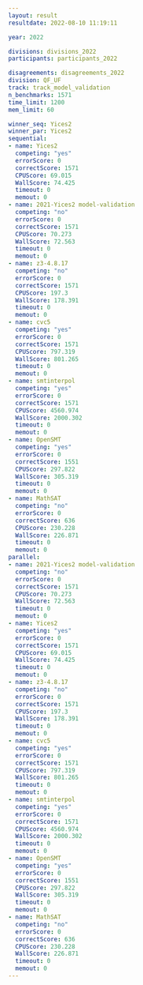 ```yaml
---
layout: result
resultdate: 2022-08-10 11:19:11

year: 2022

divisions: divisions_2022
participants: participants_2022

disagreements: disagreements_2022
division: QF_UF
track: track_model_validation
n_benchmarks: 1571
time_limit: 1200
mem_limit: 60

winner_seq: Yices2
winner_par: Yices2
sequential:
- name: Yices2
  competing: "yes"
  errorScore: 0
  correctScore: 1571
  CPUScore: 69.015
  WallScore: 74.425
  timeout: 0
  memout: 0
- name: 2021-Yices2 model-validation
  competing: "no"
  errorScore: 0
  correctScore: 1571
  CPUScore: 70.273
  WallScore: 72.563
  timeout: 0
  memout: 0
- name: z3-4.8.17
  competing: "no"
  errorScore: 0
  correctScore: 1571
  CPUScore: 197.3
  WallScore: 178.391
  timeout: 0
  memout: 0
- name: cvc5
  competing: "yes"
  errorScore: 0
  correctScore: 1571
  CPUScore: 797.319
  WallScore: 801.265
  timeout: 0
  memout: 0
- name: smtinterpol
  competing: "yes"
  errorScore: 0
  correctScore: 1571
  CPUScore: 4560.974
  WallScore: 2000.302
  timeout: 0
  memout: 0
- name: OpenSMT
  competing: "yes"
  errorScore: 0
  correctScore: 1551
  CPUScore: 297.822
  WallScore: 305.319
  timeout: 0
  memout: 0
- name: MathSAT
  competing: "no"
  errorScore: 0
  correctScore: 636
  CPUScore: 230.228
  WallScore: 226.871
  timeout: 0
  memout: 0
parallel:
- name: 2021-Yices2 model-validation
  competing: "no"
  errorScore: 0
  correctScore: 1571
  CPUScore: 70.273
  WallScore: 72.563
  timeout: 0
  memout: 0
- name: Yices2
  competing: "yes"
  errorScore: 0
  correctScore: 1571
  CPUScore: 69.015
  WallScore: 74.425
  timeout: 0
  memout: 0
- name: z3-4.8.17
  competing: "no"
  errorScore: 0
  correctScore: 1571
  CPUScore: 197.3
  WallScore: 178.391
  timeout: 0
  memout: 0
- name: cvc5
  competing: "yes"
  errorScore: 0
  correctScore: 1571
  CPUScore: 797.319
  WallScore: 801.265
  timeout: 0
  memout: 0
- name: smtinterpol
  competing: "yes"
  errorScore: 0
  correctScore: 1571
  CPUScore: 4560.974
  WallScore: 2000.302
  timeout: 0
  memout: 0
- name: OpenSMT
  competing: "yes"
  errorScore: 0
  correctScore: 1551
  CPUScore: 297.822
  WallScore: 305.319
  timeout: 0
  memout: 0
- name: MathSAT
  competing: "no"
  errorScore: 0
  correctScore: 636
  CPUScore: 230.228
  WallScore: 226.871
  timeout: 0
  memout: 0
---
```

